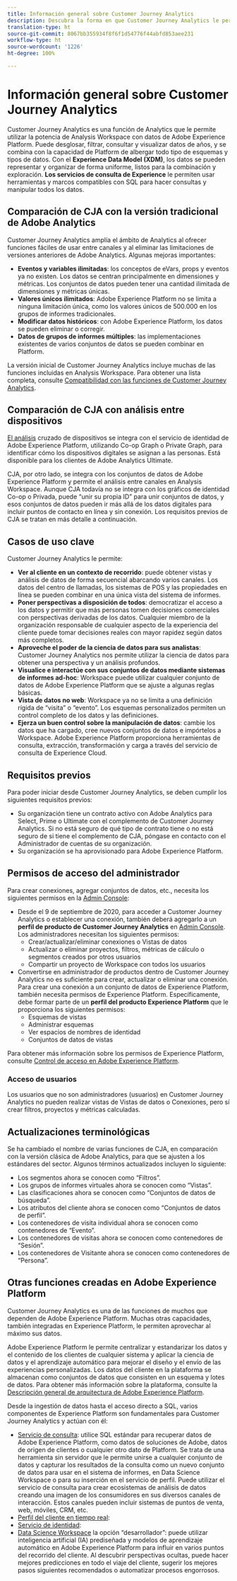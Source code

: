```yaml
---
title: Información general sobre Customer Journey Analytics
description: Descubra la forma en que Customer Journey Analytics le permite utilizar Analysis Workspace con los datos de Experience Platform.
translation-type: ht
source-git-commit: 8067bb355934f8f6f1d54776f44abfd853aee231
workflow-type: ht
source-wordcount: '1226'
ht-degree: 100%

---
```



# Información general sobre Customer Journey Analytics

Customer Journey Analytics es una función de Analytics que le permite utilizar la potencia de Analysis Workspace con datos de Adobe Experience Platform. Puede desglosar, filtrar, consultar y visualizar datos de años, y se combina con la capacidad de Platform de albergar todo tipo de esquemas y tipos de datos. Con el **Experience Data Model (XDM)**, los datos se pueden representar y organizar de forma uniforme, listos para la combinación y exploración. **Los servicios de consulta de Experience** le permiten usar herramientas y marcos compatibles con SQL para hacer consultas y manipular todos los datos.

## Comparación de CJA con la versión tradicional de Adobe Analytics

Customer Journey Analytics amplía el ámbito de Analytics al ofrecer funciones fáciles de usar entre canales y al eliminar las limitaciones de versiones anteriores de Adobe Analytics. Algunas mejoras importantes:

* **Eventos y variables ilimitadas**: los conceptos de eVars, props y eventos ya no existen. Los datos se centran principalmente en dimensiones y métricas. Los conjuntos de datos pueden tener una cantidad ilimitada de dimensiones y métricas únicas.
* **Valores únicos ilimitados**: Adobe Experience Platform no se limita a ninguna limitación única, como los valores únicos de 500.000 en los grupos de informes tradicionales.
* **Modificar datos históricos**: con Adobe Experience Platform, los datos se pueden eliminar o corregir.
* **Datos de grupos de informes múltiples**: las implementaciones existentes de varios conjuntos de datos se pueden combinar en Platform.

La versión inicial de Customer Journey Analytics incluye muchas de las funciones incluidas en Analysis Workspace. Para obtener una lista completa, consulte [Compatibilidad con las funciones de Customer Journey Analytics](cja-aa.md).

## Comparación de CJA con análisis entre dispositivos

[El análisis](https://docs.adobe.com/content/help/es-ES/analytics/components/cda/cda-home.html) cruzado de dispositivos se integra con el servicio de identidad de Adobe Experience Platform, utilizando Co-op Graph o Private Graph, para identificar cómo los dispositivos digitales se asignan a las personas. Está disponible para los clientes de Adobe Analytics Ultimate.

CJA, por otro lado, se integra con los conjuntos de datos de Adobe Experience Platform y permite el análisis entre canales en Analysis Workspace. Aunque CJA todavía no se integra con los gráficos de identidad Co-op o Privada, puede “unir su propia ID” para unir conjuntos de datos, y esos conjuntos de datos pueden ir más allá de los datos digitales para incluir puntos de contacto en línea y sin conexión. Los requisitos previos de CJA se tratan en más detalle a continuación.

## Casos de uso clave

Customer Journey Analytics le permite:

* **Ver al cliente en un contexto de recorrido**: puede obtener vistas y análisis de datos de forma secuencial abarcando varios canales. Los datos del centro de llamadas, los sistemas de POS y las propiedades en línea se pueden combinar en una única vista del sistema de informes.
* **Poner perspectivas a disposición de todos**: democratizar el acceso a los datos y permitir que más personas tomen decisiones comerciales con perspectivas derivadas de los datos. Cualquier miembro de la organización responsable de cualquier aspecto de la experiencia del cliente puede tomar decisiones reales con mayor rapidez según datos más completos.
* **Aproveche el poder de la ciencia de datos para sus analistas**: Customer Journey Analytics nos permite utilizar la ciencia de datos para obtener una perspectiva y un análisis profundos.
* **Visualice e interactúe con sus conjuntos de datos mediante sistemas de informes ad-hoc**: Workspace puede utilizar cualquier conjunto de datos de Adobe Experience Platform que se ajuste a algunas reglas básicas.
* **Vista de datos no web**: Workspace ya no se limita a una definición rígida de “visita” o “evento”. Los esquemas personalizados permiten un control completo de los datos y las definiciones.
* **Ejerza un buen control sobre la manipulación de datos**: cambie los datos que ha cargado, cree nuevos conjuntos de datos e impórtelos a Workspace. Adobe Experience Platform proporciona herramientas de consulta, extracción, transformación y carga a través del servicio de consulta de Experience Cloud.

## Requisitos previos

Para poder iniciar desde Customer Journey Analytics, se deben cumplir los siguientes requisitos previos:

* Su organización tiene un contrato activo con Adobe Analytics para Select, Prime o Ultimate con el complemento de Customer Journey Analytics. Si no está seguro de qué tipo de contrato tiene o no está seguro de si tiene el complemento de CJA, póngase en contacto con el Administrador de cuentas de su organización.
* Su organización se ha aprovisionado para Adobe Experience Platform.

## Permisos de acceso del administrador

Para crear conexiones, agregar conjuntos de datos, etc., necesita los siguientes permisos en la [Admin Console](https://adminconsole.adobe.com/enterprise/):

* Desde el 9 de septiembre de 2020, para acceder a Customer Journey Analytics o establecer una conexión, también deberá agregarlo a un **perfil de producto de Customer Journey Analytics** en [Admin Console](https://adminconsole.adobe.com/enterprise/). Los administradores necesitan los siguientes permisos:
   * Crear/actualizar/eliminar conexiones o Vistas de datos
   * Actualizar o eliminar proyectos, filtros, métricas de cálculo o segmentos creados por otros usuarios
   * Compartir un proyecto de Workspace con todos los usuarios
* Convertirse en administrador de productos dentro de Customer Journey Analytics no es suficiente para crear, actualizar o eliminar una conexión. Para crear una conexión a un conjunto de datos de Experience Platform, también necesita permisos de Experience Platform. Específicamente, debe formar parte de un **perfil del producto Experience Platform** que le proporciona los siguientes permisos:
   * Esquemas de vistas
   * Administrar esquemas
   * Ver espacios de nombres de identidad
   * Conjuntos de datos de vistas

Para obtener más información sobre los permisos de Experience Platform, consulte [Control de acceso en Adobe Experience Platform](https://docs.adobe.com/content/help/es-ES/experience-platform/landing/home.translate.html#!api-specification/markdown/narrative/technical_overview/access-control/access-control-overview.md).

### Acceso de usuarios

Los usuarios que no son administradores (usuarios) en Customer Journey Analytics no pueden realizar vistas de Vistas de datos o Conexiones, pero sí crear filtros, proyectos y métricas calculadas.

## Actualizaciones terminológicas

Se ha cambiado el nombre de varias funciones de CJA, en comparación con la versión clásica de Adobe Analytics, para que se ajusten a los estándares del sector. Algunos términos actualizados incluyen lo siguiente:

* Los segmentos ahora se conocen como “Filtros”.
* Los grupos de informes virtuales ahora se conocen como “Vistas”.
* Las clasificaciones ahora se conocen como “Conjuntos de datos de búsqueda”.
* Los atributos del cliente ahora se conocen como “Conjuntos de datos de perfil”.
* Los contenedores de visita individual ahora se conocen como contenedores de “Evento”.
* Los contenedores de visitas ahora se conocen como contenedores de “Sesión”.
* Los contenedores de Visitante ahora se conocen como contenedores de “Persona”.

## Otras funciones creadas en Adobe Experience Platform

Customer Journey Analytics es una de las funciones de muchos que dependen de Adobe Experience Platform. Muchas otras capacidades, también integradas en Experience Platform, le permiten aprovechar al máximo sus datos.

Adobe Experience Platform le permite centralizar y estandarizar los datos y el contenido de los clientes de cualquier sistema y aplicar la ciencia de datos y el aprendizaje automático para mejorar el diseño y el envío de las experiencias personalizadas. Los datos del cliente en la plataforma se almacenan como conjuntos de datos que consisten en un esquema y lotes de datos. Para obtener más información sobre la plataforma, consulte la [Descripción general de arquitectura de Adobe Experience Platform](https://docs.adobe.com/content/help/es-ES/experience-platform/landing/home.translate.html).

Desde la ingestión de datos hasta el acceso directo a SQL, varios componentes de Experience Platform son fundamentales para Customer Journey Analytics y actúan con él:

* [Servicio de consulta](https://docs.adobe.com/content/help/es-ES/experience-platform/query/home.translate.html): utilice SQL estándar para recuperar datos de Adobe Experience Platform, como datos de soluciones de Adobe, datos de origen de clientes o cualquier otro dato de Platform. Se trata de una herramienta sin servidor que le permite unirse a cualquier conjunto de datos y capturar los resultados de la consulta como un nuevo conjunto de datos para usar en el sistema de informes, en Data Science Workspace o para su inserción en el servicio de perfil. Puede utilizar el servicio de consulta para crear ecosistemas de análisis de datos creando una imagen de los consumidores en sus diversos canales de interacción. Estos canales pueden incluir sistemas de puntos de venta, web, móviles, CRM, etc.
* [Perfil del cliente en tiempo real](https://docs.adobe.com/content/help/es-ES/experience-platform/landing/home.translate.html#!api-specification/markdown/narrative/technical_overview/unified_profile_architectural_overview/unified_profile_architectural_overview.md):
* [Servicio de identidad](https://docs.adobe.com/content/help/es-ES/experience-platform/landing/home.translate.html#!api-specification/markdown/narrative/technical_overview/identity_services_architectural_overview/identity_services_architectural_overview.md):
* [Data Science Workspace](https://docs.adobe.com/content/help/es-ES/experience-platform/data-science-workspace/home.translate.html) la opción “desarrollador”: puede utilizar inteligencia artificial (IA) prediseñada y modelos de aprendizaje automático en Adobe Experience Platform para influir en varios puntos del recorrido del cliente. Al descubrir perspectivas ocultas, puede hacer mejores predicciones en todo el viaje del cliente, sugerir los mejores pasos siguientes recomendados o automatizar procesos engorrosos.
